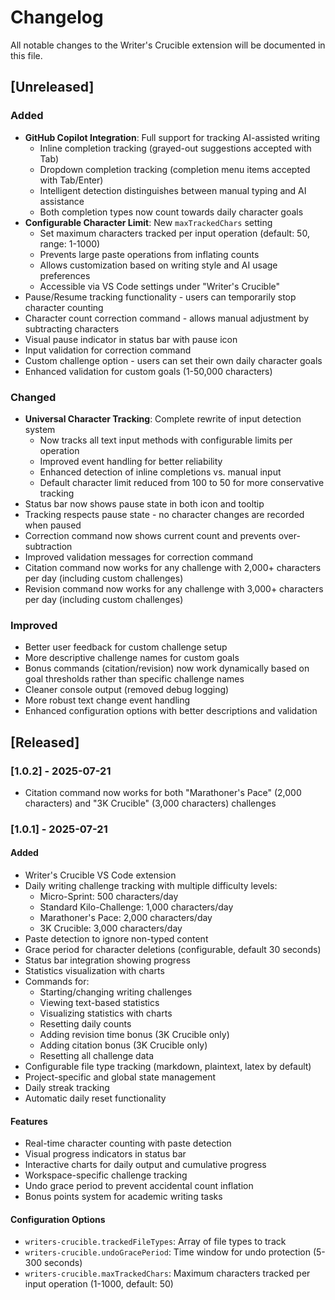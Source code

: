 # Changelog

All notable changes to the Writer's Crucible extension will be documented in this file.


## [Unreleased]

### Added
- **GitHub Copilot Integration**: Full support for tracking AI-assisted writing
  - Inline completion tracking (grayed-out suggestions accepted with Tab)
  - Dropdown completion tracking (completion menu items accepted with Tab/Enter)
  - Intelligent detection distinguishes between manual typing and AI assistance
  - Both completion types now count towards daily character goals
- **Configurable Character Limit**: New `maxTrackedChars` setting
  - Set maximum characters tracked per input operation (default: 50, range: 1-1000)
  - Prevents large paste operations from inflating counts
  - Allows customization based on writing style and AI usage preferences
  - Accessible via VS Code settings under "Writer's Crucible"
- Pause/Resume tracking functionality - users can temporarily stop character counting
- Character count correction command - allows manual adjustment by subtracting characters
- Visual pause indicator in status bar with pause icon
- Input validation for correction command
- Custom challenge option - users can set their own daily character goals
- Enhanced validation for custom goals (1-50,000 characters)

### Changed
- **Universal Character Tracking**: Complete rewrite of input detection system
  - Now tracks all text input methods with configurable limits per operation
  - Improved event handling for better reliability
  - Enhanced detection of inline completions vs. manual input
  - Default character limit reduced from 100 to 50 for more conservative tracking
- Status bar now shows pause state in both icon and tooltip
- Tracking respects pause state - no character changes are recorded when paused
- Correction command now shows current count and prevents over-subtraction
- Improved validation messages for correction command
- Citation command now works for any challenge with 2,000+ characters per day (including custom challenges)
- Revision command now works for any challenge with 3,000+ characters per day (including custom challenges)

### Improved
- Better user feedback for custom challenge setup
- More descriptive challenge names for custom goals
- Bonus commands (citation/revision) now work dynamically based on goal thresholds rather than specific challenge names
- Cleaner console output (removed debug logging)
- More robust text change event handling
- Enhanced configuration options with better descriptions and validation

## [Released]

### [1.0.2] - 2025-07-21

- Citation command now works for both "Marathoner's Pace" (2,000 characters) and "3K Crucible" (3,000 characters) challenges

### [1.0.1] - 2025-07-21

#### Added
- Writer's Crucible VS Code extension
- Daily writing challenge tracking with multiple difficulty levels:
  - Micro-Sprint: 500 characters/day
  - Standard Kilo-Challenge: 1,000 characters/day
  - Marathoner's Pace: 2,000 characters/day
  - 3K Crucible: 3,000 characters/day
- Paste detection to ignore non-typed content
- Grace period for character deletions (configurable, default 30 seconds)
- Status bar integration showing progress
- Statistics visualization with charts
- Commands for:
  - Starting/changing writing challenges
  - Viewing text-based statistics
  - Visualizing statistics with charts
  - Resetting daily counts
  - Adding revision time bonus (3K Crucible only)
  - Adding citation bonus (3K Crucible only)
  - Resetting all challenge data
- Configurable file type tracking (markdown, plaintext, latex by default)
- Project-specific and global state management
- Daily streak tracking
- Automatic daily reset functionality

#### Features
- Real-time character counting with paste detection
- Visual progress indicators in status bar
- Interactive charts for daily output and cumulative progress
- Workspace-specific challenge tracking
- Undo grace period to prevent accidental count inflation
- Bonus points system for academic writing tasks

#### Configuration Options
- `writers-crucible.trackedFileTypes`: Array of file types to track
- `writers-crucible.undoGracePeriod`: Time window for undo protection (5-300 seconds)
- `writers-crucible.maxTrackedChars`: Maximum characters tracked per input operation (1-1000, default: 50)
